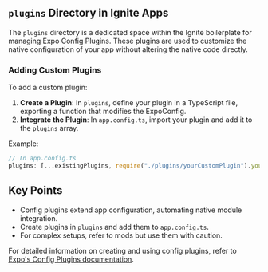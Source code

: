 ## `plugins` Directory in Ignite Apps

The `plugins` directory is a dedicated space within the Ignite boilerplate for managing Expo Config Plugins. These plugins are used to customize the native configuration of your app without altering the native code directly.

### Adding Custom Plugins

To add a custom plugin:

1. **Create a Plugin**: In `plugins`, define your plugin in a TypeScript file, exporting a function that modifies the ExpoConfig.
2. **Integrate the Plugin**: In `app.config.ts`, import your plugin and add it to the `plugins` array.

Example:

```typescript
// In app.config.ts
plugins: [...existingPlugins, require("./plugins/yourCustomPlugin").yourCustomPlugin]
```

## Key Points

- Config plugins extend app configuration, automating native module integration.
- Create plugins in `plugins` and add them to `app.config.ts`.
- For complex setups, refer to mods but use them with caution.

For detailed information on creating and using config plugins, refer to [Expo's Config Plugins documentation](https://docs.expo.dev/config-plugins/introduction/).
